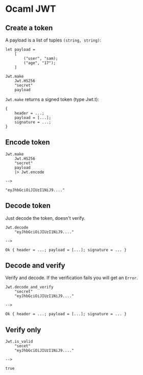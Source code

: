 # Ocaml JWT

## Create a token

A payload is a list of tuples `(string, string)`:

	let payload =
		[
			("user", "sam);
			("age", "17");
		]

	Jwt.make
		Jwt.HS256
		"secret"
		payload

`Jwt.make` returns a signed token (type Jwt.t):

	{
		header = ...;
		payload = [...]; 
		signature = ...;
	}

## Encode token

	Jwt.make
		Jwt.HS256
		"secret"
		payload
		|> Jwt.encode

	-->

	"eyJhbGciOiJIUzI1NiJ9...."

## Decode token

Just decode the token, doesn't verify.

	Jwt.decode
		"eyJhbGciOiJIUzI1NiJ9...."

	-->

	Ok { header = ...; payload = [...]; signature = ... }	

## Decode and verify

Verify and decode. If the verification fails you will get an `Error`.

	Jwt.decode_and_verify
		"secret"
		"eyJhbGciOiJIUzI1NiJ9...."

	-->

	Ok { header = ...; payload = [...]; signature = ... }

## Verify only

	Jwt.is_valid
		"secet"
		"eyJhbGciOiJIUzI1NiJ9...."
	
	-->

	true
